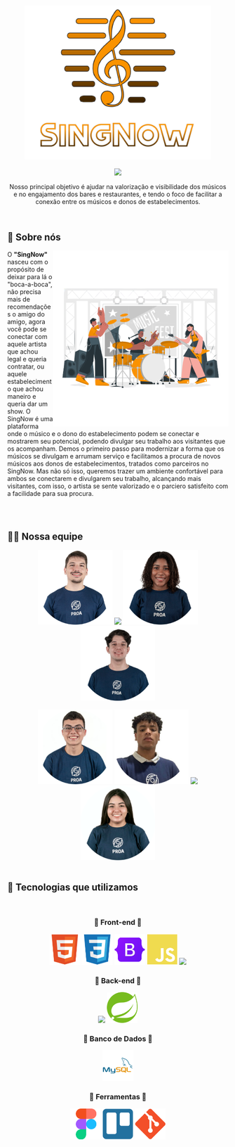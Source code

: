 
<!--Header-->
<div align="center"> 
  <a href="https://linktr.ee/SingNow?utm_source=linktree_profile_share&ltsid=39db3f8c-a58a-4bce-bd79-f3c069d0c97e">
  <img src="ImagensSingNow/logo.png" height="350">
  </a>
  <br>
  <br>
    <img src="https://readme-typing-svg.herokuapp.com?size=30&duration=6000&color=FA9201&center=true&vCenter=true&width=500&lines=SingNow%2C+Mostre+seu+potencial!">
</div>
<div align="center">
  <p>Nosso principal objetivo é ajudar na valorização e visibilidade dos músicos e no engajamento dos bares e restaurantes, e tendo o foco de facilitar a conexão entre os músicos e donos de estabelecimentos.</p>
</div>

<br>

<!--Sobre nós-->
<div>
  <h2>🎤 Sobre nós</h2>
  <div> 
  <img align="right" src="ImagensSingNow/Music_festival.png" height="400px">
     <p>O <b>"SingNow"</b> nasceu com o propósito de deixar para lá o "boca-a-boca", não precisa mais de recomendações o amigo do amigo, agora você pode se conectar com aquele artista que achou legal e queria contratar, ou aquele estabelecimento que achou maneiro e queria dar um show. O SingNow é uma plataforma onde o músico e o dono do estabelecimento podem se conectar e mostrarem seu potencial, podendo divulgar seu trabalho aos visitantes que os acompanham. Demos o primeiro passo para modernizar a forma que os músicos se divulgam e arrumam serviço e facilitamos a procura de novos músicos aos donos de estabelecimentos, tratados como parceiros no SingNow. Mas não só isso, queremos trazer um ambiente confortável para ambos se conectarem e divulgarem seu trabalho, alcançando mais visitantes, com isso, o artista se sente valorizado e o parciero satisfeito com a facilidade para sua procura.
	 </p>
  </div>
</div>

<br>
<br>

<!--Nossa equipe -->
<div>
	<h2> 👨‍🎤 Nossa equipe </h2>
	<div align="center">
		<a href="https://www.linkedin.com/in/gustavo-goulart-de-souza-a459ba234/" target="_blank"><img src="ImagensSingNow/Gustavo.png" height="170"></a>
		<a href="https://www.linkedin.com/in/kau%C3%A3-melo-086221235/" target="_blank"><img src="ImagensSingNow/Kauã.png" height="170"></a>
		<a href="https://www.linkedin.com/in/fabiola-scosta/" target="_blank"><img src="ImagensSingNow/Fabiola.png" height="170"></a>
		<a href="https://www.linkedin.com/in/filipe-damasceno/" target="_blank"><img src="ImagensSingNow/Filipe.jpg" height="170"></a>
	</div>
	<br>
	<div align="center">
		<a href="https://www.linkedin.com/in/italo-rodrigues-48a566250/" target="_blank"><img src="ImagensSingNow/Italo.png" height="170"></a>
		<a href="https://www.linkedin.com/in/richardsantosss/" target="_blank"><img src="ImagensSingNow/Richard.png" height="170"></a>
		<a href="https://www.linkedin.com/in/victor-as-perez/" target="_blank"><img src="ImagensSingNow/Victor.png" height="170"></a>
		<a href="https://www.linkedin.com/in/vit%C3%B3ria-caroline-dos-santos-/" target="_blank"><img src="ImagensSingNow/Vitoria.png" height="170"></a>
	</div>
	
</div>

<br>

<!-- Tecnologias -->

<div>
	<h2> 🎸 Tecnologias que utilizamos</h2>
	<br>
   	<div align="center">
	<h3> 🎼 Front-end 🎼</h3>
	<img height="70" src="https://raw.githubusercontent.com/devicons/devicon/master/icons/html5/html5-original.svg">
	<img height="70" src="https://raw.githubusercontent.com/devicons/devicon/master/icons/css3/css3-original.svg">
	<img height="70" src="https://github.com/devicons/devicon/blob/master/icons/bootstrap/bootstrap-original.svg">
	<img height="70" src="https://raw.githubusercontent.com/devicons/devicon/master/icons/javascript/javascript-plain.svg">
        <img height="70" src="https://icongr.am/devicon/react-original.svg?size=100&color=000000" >
	<h3> 🎼 Back-end 🎼</h3>
	<img height="70" src="https://icongr.am/devicon/java-original.svg?size=66&color=000000">
	<img height="70" src="https://github.com/devicons/devicon/blob/master/icons/spring/spring-original.svg">
	<h3> 🎼 Banco de Dados 🎼</h3>
	<img height="70" src="https://github.com/devicons/devicon/blob/master/icons/mysql/mysql-original-wordmark.svg">
	<h3> 🎼 Ferramentas 🎼</h3>
	<img height="70" src="https://raw.githubusercontent.com/devicons/devicon/master/icons/figma/figma-original.svg" >
        <img height="70" src="https://raw.githubusercontent.com/devicons/devicon/master/icons/trello/trello-plain.svg" >
        <img height="70" src="https://raw.githubusercontent.com/devicons/devicon/master/icons/git/git-plain.svg" >
  </div>
